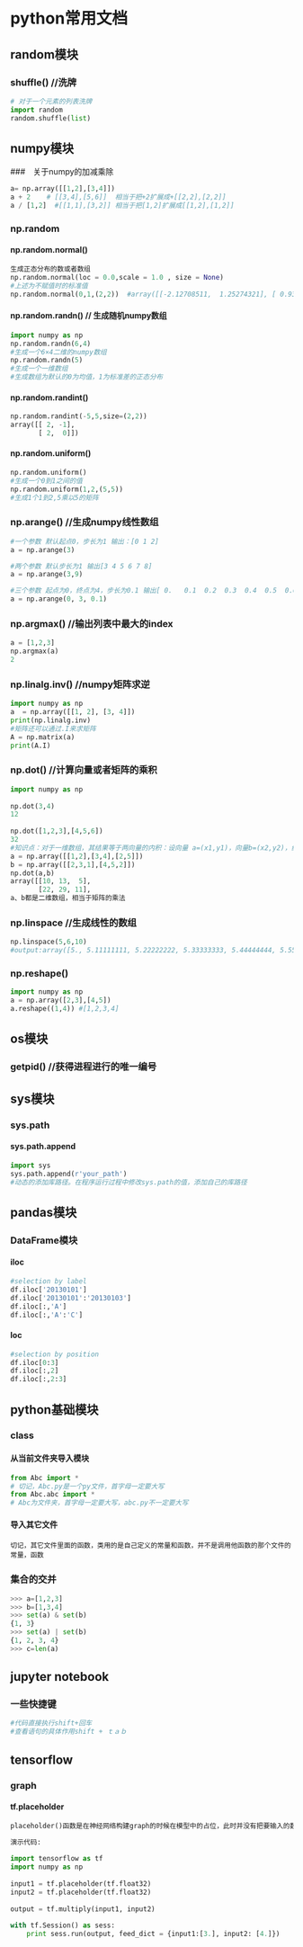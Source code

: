 # python常用文档

## random模块

### shuffle() //洗牌

```python
# 对于一个元素的列表洗牌
import random
random.shuffle(list)
```



## numpy模块

###　关于numpy的加减乘除

```python
a= np.array([[1,2],[3,4]])
a + 2    # [[3,4],[5,6]]  相当于把+2扩展成+[[2,2],[2,2]] 
a / [1,2]  #[[1,1],[3,2]] 相当于把[1,2]扩展成[[1,2],[1,2]]
```

### np.random

#### np.random.normal()

```python
生成正态分布的数或者数组
np.random.normal(loc = 0.0,scale = 1.0 , size = None)
#上述为不赋值时的标准值
np.random.normal(0,1,(2,2))  #array([[-2.12708511,  1.25274321], [ 0.93498906, -0.45805673]])

```





#### np.random.randn() // 生成随机numpy数组

```python
import numpy as np
np.random.randn(6,4)
#生成一个6×4二维的numpy数组
np.random.randn(5)
#生成一个一维数组
#生成数组为默认的0为均值，1为标准差的正态分布
```

#### np.random.randint()

```python
np.random.randint(-5,5,size=(2,2))
array([[ 2, -1],
       [ 2,  0]])
```

#### np.random.uniform()

```python
np.random.uniform()
#生成一个0到1之间的值
np.random.uniform(1,2,(5,5))
#生成1个1到2,5乘以5的矩阵
```

### np.arange() //生成numpy线性数组

```python
#一个参数 默认起点0，步长为1 输出：[0 1 2]
a = np.arange(3)

#两个参数 默认步长为1 输出[3 4 5 6 7 8]
a = np.arange(3,9)

#三个参数 起点为0，终点为4，步长为0.1 输出[ 0.   0.1  0.2  0.3  0.4  0.5  0.6  0.7  0.8  0.9  1.   1.1  1.2  1.3  1.4 1.5  1.6  1.7  1.8  1.9  2.   2.1  2.2  2.3  2.4  2.5  2.6  2.7  2.8  2.9]
a = np.arange(0, 3, 0.1)
```

### np.argmax()    //输出列表中最大的index

```python
a = [1,2,3]
np.argmax(a)
2
```



### np.linalg.inv()   //numpy矩阵求逆

```python
import numpy as np
a  = np.array([[1, 2], [3, 4]])
print(np.linalg.inv)
#矩阵还可以通过.I来求矩阵
A = np.matrix(a)
print(A.I)
```

### np.dot() //计算向量或者矩阵的乘积

```python
import numpy as np
 
np.dot(3,4)
12
 
np.dot([1,2,3],[4,5,6])
32
#知识点：对于一维数组，其结果等于两向量的内积：设向量 a=(x1,y1)，向量b=(x2,y2)，结果等于x1*x2+y1*y2
a = np.array([[1,2],[3,4],[2,5]])
b = np.array([[2,3,1],[4,5,2]])
np.dot(a,b)
array([[10, 13,  5],
       [22, 29, 11],
a、b都是二维数组，相当于矩阵的乘法
```

### np.linspace  //生成线性的数组

```python
np.linspace(5,6,10)
#output:array([5., 5.11111111, 5.22222222, 5.33333333, 5.44444444, 5.55555556, 5.66666667, 5.77777778, 5.88888889, 6.])
```

### np.reshape()

```python
import numpy as np
a = np.array([2,3],[4,5])
a.reshape((1,4)) #[1,2,3,4]
```





## os模块

### getpid()   //获得进程进行的唯一编号

## sys模块

### sys.path

#### sys.path.append

```python
import sys
sys.path.append(r'your_path') 
#动态的添加库路径。在程序运行过程中修改sys.path的值，添加自己的库路径
```





## pandas模块

### DataFrame模块

#### iloc 

```python
#selection by label
df.iloc['20130101']
df.iloc['20130101':'20130103']
df.iloc[:,'A']
df.iloc[:,'A':'C']
```

#### loc

```python
#selection by position
df.iloc[0:3]
df.iloc[:,2]
df.iloc[:,2:3]
```





## python基础模块

### class

#### 从当前文件夹导入模块

```python
from Abc import *
# 切记，Abc.py是一个py文件，首字母一定要大写
from Abc.abc import *
# Abc为文件夹，首字母一定要大写，abc.py不一定要大写
```

#### 导入其它文件

```
切记，其它文件里面的函数，类用的是自己定义的常量和函数，并不是调用他函数的那个文件的常量，函数
```

### 集合的交并

```python
>>> a=[1,2,3]
>>> b=[1,3,4]
>>> set(a) & set(b)
{1, 3}
>>> set(a) | set(b)
{1, 2, 3, 4}
>>> c=len(a)
```

## jupyter notebook

### 一些快捷键

```python
#代码直接执行shift+回车
#查看语句的具体作用shift + ｔａｂ
```

## tensorflow

### graph

#### tf.placeholder

```python
placeholder()函数是在神经网络构建graph的时候在模型中的占位，此时并没有把要输入的数据传入模型，它只会分配必要的内存。等建立session，在会话中，运行模型的时候通过feed_dict()函数向占位符喂入数据。

演示代码:
    
import tensorflow as tf
import numpy as np
 
input1 = tf.placeholder(tf.float32)
input2 = tf.placeholder(tf.float32)
 
output = tf.multiply(input1, input2)
 
with tf.Session() as sess:
    print sess.run(output, feed_dict = {input1:[3.], input2: [4.]})
    
```







